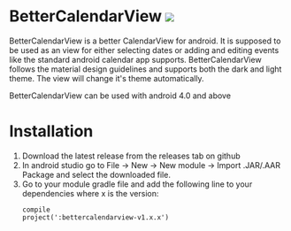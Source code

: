 # BetterCalendarView [![](https://jitpack.io/v/timtim3001/BetterCalendarView.svg)](https://jitpack.io/#timtim3001/BetterCalendarView)
BetterCalendarView is a better CalendarView for android. It is supposed to be  used as an view for either selecting dates or adding and editing events like the standard android calendar app supports. BetterCalendarView follows the material design guidelines and supports both the dark and light theme. The view will change it's theme automatically. 

BetterCalendarView can be used with android 4.0 and above

# Installation
  1. Download the latest release from the releases tab on github
  2. In android studio go to File -> New -> New module -> Import .JAR/.AAR Package and select the downloaded file.
  3. Go to your module gradle file and add the following line to your dependencies where x is the version:<p/>
  <code>compile project(':bettercalendarview-v1.x.x')</code>
